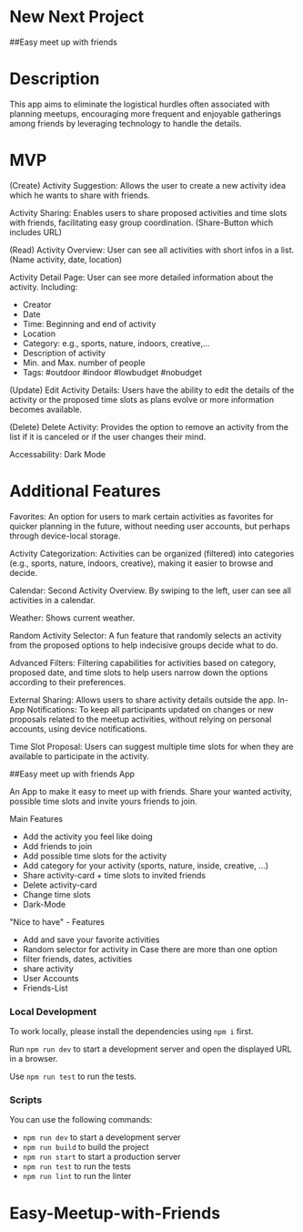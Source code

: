 # New Next Project

##Easy meet up with friends

# Description

This app aims to eliminate the logistical hurdles often associated with planning meetups, encouraging more frequent and enjoyable gatherings among friends by leveraging technology to handle the details.

# MVP

  (Create) Activity Suggestion: Allows the user to create a new activity idea which he wants to share with friends. 
                                                  
Activity Sharing: Enables users to share proposed activities and time slots with friends, facilitating easy group coordination. (Share-Button which includes URL)
                                            

(Read) Activity Overview: User can see all activities with short infos in a list. (Name activity, date, location)
                            
Activity Detail Page:  User can see more detailed information about the activity. 
Including: 
- Creator
- Date
- Time: Beginning and end of activity
- Location
- Category: e.g., sports, nature, indoors, creative,...
- Description of activity
- Min. and Max. number of people
- Tags: #outdoor #indoor #lowbudget #nobudget 

(Update) Edit Activity Details: Users have the ability to edit the details of the activity or the proposed time slots as plans evolve or more information becomes available.
   
(Delete) Delete Activity: Provides the option to remove an activity from the list if it is canceled or if the user changes their mind.

Accessability: Dark Mode

# Additional Features

Favorites: An option for users to mark certain activities as favorites for quicker planning in the future, without needing user accounts, but perhaps through device-local storage.   

Activity Categorization: Activities can be organized (filtered) into categories (e.g., sports, nature, indoors, creative), making it easier to browse and decide.

Calendar: Second Activity Overview. By swiping to the left, user can see all activities in a calendar.

Weather: Shows current weather. 
   
Random Activity Selector: A fun feature that randomly selects an activity from the proposed options to help indecisive groups decide what to do.

Advanced Filters: Filtering capabilities for activities based on category, proposed date, and time slots to help users narrow down the options according to their preferences.

External Sharing: Allows users to share activity details outside the app.
In-App Notifications: To keep all participants updated on changes or new proposals related to the meetup activities, without relying on personal accounts, using device notifications.

Time Slot Proposal: Users can suggest multiple time slots for when they are available to participate in the activity.

##Easy meet up with friends App

An App to make it easy to meet up with friends. 
Share your wanted activity, possible time slots 
and invite yours friends to join.

Main Features
- Add the activity you feel like doing
- Add friends to join
- Add possible time slots for the activity
- Add category for your activity (sports, nature, inside, creative, ...)
- Share activity-card + time slots to invited friends
- Delete activity-card
- Change time slots 
- Dark-Mode


"Nice to have" - Features
- Add and save your favorite activities
- Random selector for activity 
  in Case there are more than one option
- filter friends, dates, activities 
- share activity 
- User Accounts
- Friends-List



### Local Development

To work locally, please install the dependencies using `npm i` first.

Run `npm run dev` to start a development server and open the displayed URL in a browser.

Use `npm run test` to run the tests.

### Scripts

You can use the following commands:

- `npm run dev` to start a development server
- `npm run build` to build the project
- `npm run start` to start a production server
- `npm run test` to run the tests
- `npm run lint` to run the linter
# Easy-Meetup-with-Friends
